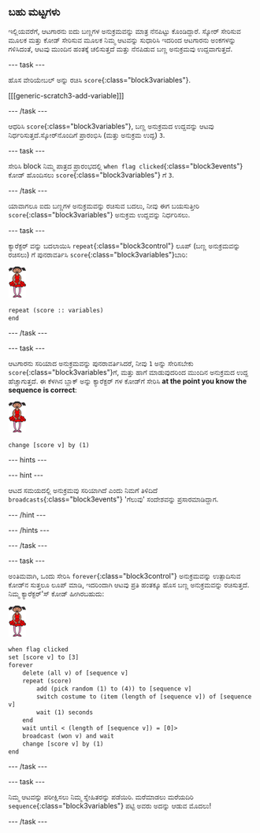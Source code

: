 ## ಬಹು ಮಟ್ಟಗಳು

ಇಲ್ಲಿಯವರೆಗೆ, ಆಟಗಾರನು ಐದು ಬಣ್ಣಗಳ ಅನುಕ್ರಮವನ್ನು ಮಾತ್ರ ನೆನಪಿಟ್ಟು ಕೊಂಡಿದ್ದಾರೆ. ಸ್ಕೋರ್ ಸೇರಿಸುವ ಮೂಲಕ ಮತ್ತು ಕೋಡ್ ಸೇರಿಸುವ ಮೂಲಕ ನಿಮ್ಮ ಆಟವನ್ನು ಸುಧಾರಿಸಿ ಇದರಿಂದ ಆಟಗಾರನು ಅಂಕಗಳನ್ನು ಗಳಿಸಿದಂತೆ, ಆಟವು ಮುಂದಿನ ಹಂತಕ್ಕೆ ಚಲಿಸುತ್ತದೆ ಮತ್ತು ನೆನಪಿಡುವ ಬಣ್ಣ ಅನುಕ್ರಮವು ಉದ್ದವಾಗುತ್ತದೆ.

\--- task \---

ಹೊಸ ವೇರಿಯೇಬಲ್ ಅನ್ನು ರಚಿಸಿ `score`{:class="block3variables"}.

[[[generic-scratch3-add-variable]]]

\--- /task \---

ಆಧರಿಸಿ `score`{:class="block3variables"}, ಬಣ್ಣ ಅನುಕ್ರಮದ ಉದ್ದವನ್ನು ಆಟವು ನಿರ್ಧರಿಸುತ್ತದೆ.ಸ್ಕೋರ್‌ನೊಂದಿಗೆ ಪ್ರಾರಂಭಿಸಿ (ಮತ್ತು ಅನುಕ್ರಮ ಉದ್ದ) `3`.

\--- task \---

ಸೇರಿಸಿ block ನಿಮ್ಮ ಪಾತ್ರದ ಪ್ರಾರಂಭದಲ್ಲಿ `when flag clicked`{:class="block3events"} ಕೋಡ್ ಹೊಂದಿಸಲು `score`{:class="block3variables"} ಗೆ `3`.

\--- /task \---

ಯಾವಾಗಲೂ ಐದು ಬಣ್ಣಗಳ ಅನುಕ್ರಮವನ್ನು ರಚಿಸುವ ಬದಲು, ನೀವು ಈಗ ಬಯಸುತ್ತೀರಿ `score`{:class="block3variables"} ಅನುಕ್ರಮ ಉದ್ದವನ್ನು ನಿರ್ಧರಿಸಲು.

\--- task \---

ಕ್ಯಾರೆಕ್ಟರ್ ವನ್ನು ಬದಲಾಯಿಸಿ `repeat`{:class="block3control"} ಲೂಪ್ (ಬಣ್ಣ ಅನುಕ್ರಮವನ್ನು ರಚಿಸಲು) ಗೆ ಪುನರಾವರ್ತಿಸಿ `score`{:class="block3variables"}ಬಾರಿ:

![sprite](images/ballerina.png)

```blocks3
repeat (score :: variables)
end
```

\--- /task \---

\--- task \---

ಆಟಗಾರನು ಸರಿಯಾದ ಅನುಕ್ರಮವನ್ನು ಪುನರಾವರ್ತಿಸಿದರೆ, ನೀವು `1` ಅನ್ನು ಸೇರಿಸಬೇಕು `score`{:class="block3variables"}ಗೆ, ಮತ್ತು ಹಾಗೆ ಮಾಡುವುದರಿಂದ ಮುಂದಿನ ಅನುಕ್ರಮದ ಉದ್ದ ಹೆಚ್ಚಾಗುತ್ತದೆ. ಈ ಕೆಳಗಿನ ಬ್ಲಾಕ್ ಅನ್ನು ಕ್ಯಾರೆಕ್ಟರ್ ಗಳ ಕೋಡ್‌ಗೆ ಸೇರಿಸಿ **at the point you know the sequence is correct**:

![sprite](images/ballerina.png)

```blocks3
change [score v] by (1)
```

\--- hints \---

\--- hint \---

ಆಟದ ಸಮಯದಲ್ಲಿ ಅನುಕ್ರಮವು ಸರಿಯಾಗಿದೆ ಎಂದು ನಿಮಗೆ ತಿಳಿದಿದೆ `broadcasts`{:class="block3events"} 'ಗೆಲುವು' ಸಂದೇಶವನ್ನು ಪ್ರಸಾರಮಾಡಿದ್ದಾಗ.

\--- /hint \---

\--- /hints \---

\--- /task \---

\--- task \---

ಅಂತಿಮವಾಗಿ, ಒಂದು ಸೇರಿಸಿ `forever`{:class="block3control"} ಅನುಕ್ರಮವನ್ನು ಉತ್ಪಾದಿಸುವ ಕೋಡ್‌ನ ಸುತ್ತಲೂ ಲೂಪ್ ಮಾಡಿ, ಇದರಿಂದಾಗಿ ಆಟವು ಪ್ರತಿ ಹಂತಕ್ಕೂ ಹೊಸ ಬಣ್ಣ ಅನುಕ್ರಮವನ್ನು ರಚಿಸುತ್ತದೆ. ನಿಮ್ಮ ಕ್ಯಾರೆಕ್ಟರ್'ಸ್ ಕೋಡ್ ಹೀಗಿರಬಹುದು:

![ballerina](images/ballerina.png)

```blocks3
when flag clicked
set [score v] to [3]
forever
    delete (all v) of [sequence v]
    repeat (score)
        add (pick random (1) to (4)) to [sequence v]
        switch costume to (item (length of [sequence v]) of [sequence v]
        wait (1) seconds
    end
    wait until < (length of [sequence v]) = [0]>
    broadcast (won v) and wait
    change [score v] by (1)
end
```

\--- /task \---

\--- task \---

ನಿಮ್ಮ ಆಟವನ್ನು ಪರೀಕ್ಷಿಸಲು ನಿಮ್ಮ ಸ್ನೇಹಿತರನ್ನು ಪಡೆಯಿರಿ. ಮರೆಮಾಡಲು ಮರೆಯದಿರಿ `sequence`{:class="block3variables"} ಪಟ್ಟಿ ಅವರು ಅದನ್ನು ಆಡುವ ಮೊದಲು!

\--- /task \---